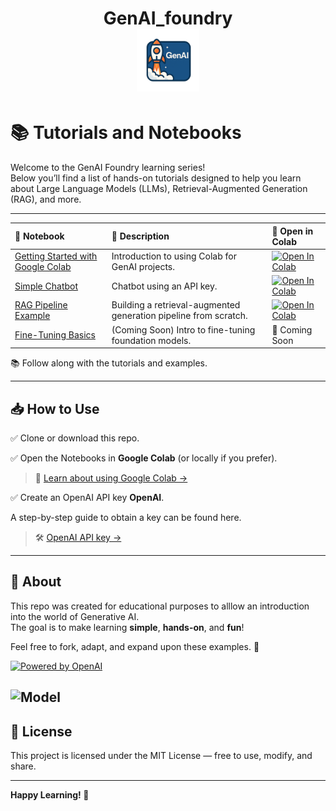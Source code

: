 <h1 align="center">
  GenAI_foundry
  <br>
  <img src="images/genai.png" alt="GenAI Badge" width="100">



# 📚 Tutorials and Notebooks

Welcome to the GenAI Foundry learning series!  
Below you’ll find a list of hands-on tutorials designed to help you learn about Large Language Models (LLMs), Retrieval-Augmented Generation (RAG), and more.

---

| 📓 Notebook | 🧠 Description | 🚀 Open in Colab |
|:-----------|:---------------|:----------------|
| [Getting Started with Google Colab](notebooks/getting_started_colab.ipynb) | Introduction to using Colab for GenAI projects. | [![Open In Colab](https://colab.research.google.com/assets/colab-badge.svg)](https://colab.research.google.com/github/yourusername/GenAI_foundry/blob/main/notebooks/getting_started_colab.ipynb) |
| [Simple Chatbot](notebooks/simple_chatbot.ipynb) | Chatbot using an API key. | [![Open In Colab](https://colab.research.google.com/assets/colab-badge.svg)](https://colab.research.google.com/drive/1k5VtEDxf7fYaeV_-fVezyJMaTvPi8P_q?usp=drive_link) |
| [RAG Pipeline Example](notebooks/rag_pipeline_example.ipynb) | Building a retrieval-augmented generation pipeline from scratch. | [![Open In Colab](https://colab.research.google.com/assets/colab-badge.svg)](https://colab.research.google.com/github/yourusername/GenAI_foundry/blob/main/notebooks/rag_pipeline_example.ipynb) |
| [Fine-Tuning Basics](notebooks/fine_tuning_basics.ipynb) | (Coming Soon) Intro to fine-tuning foundation models. | 🚧 Coming Soon |
📚 Follow along with the tutorials and examples.

---

## 📥 How to Use

✅ Clone or download this repo.  

✅ Open the Notebooks in **Google Colab** (or locally if you prefer). 

> 📖 [Learn about using Google Colab →](docs/collab_notes.md)

✅ Create an OpenAI API key **OpenAI**.

A step-by-step guide to obtain a key can be found here.
> 🛠 [OpenAI API key →](docs/openai.md)

---


## 📢 About

This repo was created for educational purposes to alllow an introduction into the world of Generative AI.  
The goal is to make learning **simple**, **hands-on**, and **fun**!

Feel free to fork, adapt, and expand upon these examples. 🚀

[![Powered by OpenAI](https://img.shields.io/badge/Powered_by-OpenAI-blue?logo=openai)](https://openai.com/)

![Model](https://img.shields.io/badge/model-OpenAI%20GPT--4o--mini-blue)
---

## 📝 License

This project is licensed under the MIT License — free to use, modify, and share.

---

**Happy Learning! 🌟**
